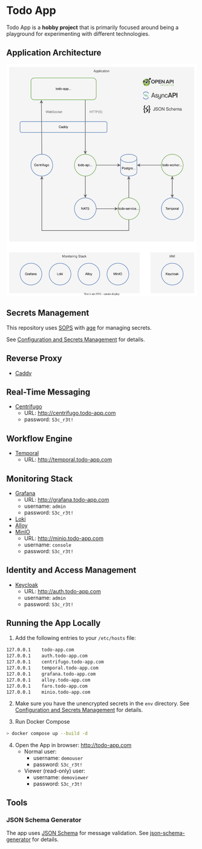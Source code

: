 # Todo App

Todo App is a **hobby project** that is primarily focused around being a playground for experimenting with different technologies.

## Application Architecture

![Todo App Architecture](doc/architecture.svg)

## Secrets Management

This repository uses [SOPS](https://github.com/mozilla/sops) with [age](https://github.com/mozilla/sops#22encrypting-using-age) for managing secrets.

See [Configuration and Secrets Management](config/) for details.

## Reverse Proxy

- [Caddy](https://caddyserver.com/)

## Real-Time Messaging

- [Centrifugo](https://centrifugal.dev/)
  - URL: http://centrifugo.todo-app.com
  - password: `S3c_r3t!`

## Workflow Engine

- [Temporal](https://temporal.io/)
  - URL: http://temporal.todo-app.com

## Monitoring Stack

- [Grafana](https://grafana.com/oss/grafana/)
  - URL: http://grafana.todo-app.com
  - username: `admin`
  - password: `S3c_r3t!`
- [Loki](https://grafana.com/oss/loki/)
- [Alloy](https://grafana.com/oss/alloy-opentelemetry-collector/)
- [MinIO](https://min.io/)
  - URL: http://minio.todo-app.com
  - username: `console`
  - password: `S3c_r3t!`

## Identity and Access Management

- [Keycloak](https://www.keycloak.org/)
  - URL: http://auth.todo-app.com
  - username: `admin`
  - password: `S3c_r3t!`

## Running the App Locally

1. Add the following entries to your `/etc/hosts` file:

```
127.0.0.1    todo-app.com
127.0.0.1    auth.todo-app.com
127.0.0.1    centrifugo.todo-app.com
127.0.0.1    temporal.todo-app.com
127.0.0.1    grafana.todo-app.com
127.0.0.1    alloy.todo-app.com
127.0.0.1    faro.todo-app.com
127.0.0.1    minio.todo-app.com
```

2. Make sure you have the unencrypted secrets in the `env` directory. See [Configuration and Secrets Management](config/) for details.

3. Run Docker Compose

```bash
> docker compose up --build -d
```

4. Open the App in browser: http://todo-app.com
   - Normal user:
     - username: `demouser`
     - password: `S3c_r3t!`
   - Viewer (read-only) user:
     - username: `demoviewer`
     - password: `S3c_r3t!`

## Tools

### JSON Schema Generator

The app uses [JSON Schema](https://json-schema.org/) for message validation. See [json-schema-generator](tools/json-schema-generator) for details.
